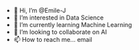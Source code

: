 - 👋 Hi, I’m @Emile-J
- 👀 I’m interested in Data Science
- 🌱 I’m currently learning Machine Learning
- 💞️ I’m looking to collaborate on AI
- 📫 How to reach me... email

<!---
Emile-J/Emile-J is a ✨ special ✨ repository because its `README.md` (this file) appears on your GitHub profile.
You can click the Preview link to take a look at your changes.
--->
